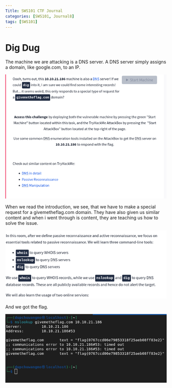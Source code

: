```yaml
---
Title: SWS101 CTF Journal
categories: [SWS101, Journal8]
tags: [SWS101]
---
```


# Dig Dug
The machine we are attacking is a DNS server. A DNS server simply assigns a domain, like google.com, to an IP.

![alt text](<../images/SWS101-images/CTF Journals/Journal8/Screenshot from 2024-06-20 02-11-35.png>)

When we read the introduction, we see, that we have to make a special request for a givemetheflag.com domain. They have also given us similar content and when i went through is content, they are teaching us how to solve the issue.

![alt text](<../images/SWS101-images/CTF Journals/Journal8/Screenshot from 2024-06-20 02-15-29.png>)

And we got the flag.

![alt text](<../images/SWS101-images/CTF Journals/Journal8/Screenshot from 2024-06-20 02-18-39.png>)